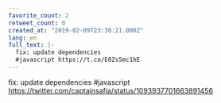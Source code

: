 ```yaml
---
favorite_count: 2
retweet_count: 0
created_at: "2019-02-09T23:30:21.000Z"
lang: en
full_text: |-
  fix: update dependencies
  #javascript https://t.co/E0Zs5mc1hE
---
```


fix: update dependencies #javascript
<https://twitter.com/captainsafia/status/1093937701663891456>
